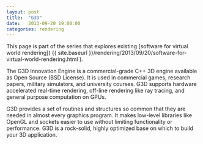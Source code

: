 ```yaml
---
layout: post
title:  "G3D"
date:   2013-09-20 19:00:00
categories: rendering
---
```


This page is part of the series that explores existing
[software for virtual world rendering]( {{ site.baseurl }}/rendering/2013/09/20/software-for-virtual-world-rendering.html ).

The G3D Innovation Engine is a commercial-grade C++ 3D 
engine available as Open Source (BSD License). 
It is used in commercial games, research papers, 
military simulators, and university courses. G3D 
supports hardware accelerated real-time rendering, 
off-line rendering like ray tracing, and general 
purpose computation on GPUs.

G3D provides a set of routines and structures so 
common that they are needed in almost every 
graphics program. It makes low-level libraries like 
OpenGL and sockets easier to use without limiting 
functionality or performance. G3D is a rock-solid, 
highly optimized base on which to build your 
3D application. 

[g3d]: (http://g3d.sourceforge.net/)

